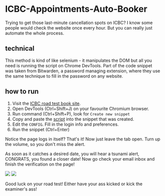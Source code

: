 # ICBC-Appointments-Auto-Booker

Trying to get those last-minute cancellation spots on ICBC? I know some people would check the website once every hour. But you can really just automate the whole process.

## technical 
This method is kind of like selenium - it manipulates the DOM but all you need is running the script on Chrome DevTools. Part of the code snippet was taken from Bitwarden, a password managing extension, where they use the same technique to fill in the password on any website.

## how to run

1. Visit the [ICBC road test book site](https://onlinebusiness.icbc.com/webdeas-ui/home).
2. Open DevTools (Ctrl+Shift+J) on your favourite Chromium browser.
3. Run command (Ctrl+Shift+P), look for `Create new snippet`
4. Copy and paste the [script](/script.js) into the snippet that was created.
5. Edit the `CONFIG`. Fill in the login info and preferences.
6. Run the snippet (Ctrl+Enter)

Notice the page logs in itself? That's it! Now just leave the tab open. Turn up the volume, so you don't miss the alert. 

As soon as it catches a desired date, you will hear a tsunami alert, CONGRATS, you found a closer date! Now go check your email inbox and finish the verification on the page!

![](/pictures/found.png)
![](/pictures/record.png)

Good luck on your road test! Either have your ass kicked or kick the examiner's ass!
